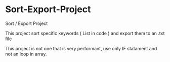# Sort-Export-Project
Sort / Export Project

This project sort specific keywords ( List in code ) and export them to an .txt file

This project is not one that is very performant, use only IF statament and not an loop in array.
